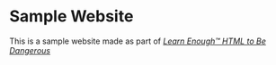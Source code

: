 # Sample Website

This is a sample website made as part of [*Learn Enough™ HTML to Be
Dangerous*](http://learnenough.com/git-tutorial)
